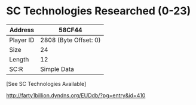 #  SC Technologies Researched (0-23)
Address   | 58CF44
----------|-------------
Player ID | 2808 (Byte Offset: 0)
Size 	  | 24
Length 	  | 12
SC:R      | Simple Data

[See SC Technologies Available]
http://farty1billion.dyndns.org/EUDdb/?pg=entry&id=410
